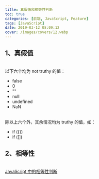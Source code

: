 ```yaml
---
title: 真假值和相等性判断
toc: true
categories: [前端, JavaScript, Feature]
tags: [JavaScript]
date: 2019-03-12 08:09:12
cover: /images/covers/12.webp
---
```


<a name="OV0yy"></a>
## 1、真假值

<br />以下六个均为 not truthy 的值：

- false
- 0
- ""
- null
- undefined
- NaN


<br />除以上六个外，其余情况均为 truthy 的值，如：

- if ({})
- if ([])



<a name="zHcOB"></a>
## 2、相等性

<br />[JavaScript 中的相等性判断](https://developer.mozilla.org/zh-CN/docs/Web/JavaScript/Equality_comparisons_and_sameness)

